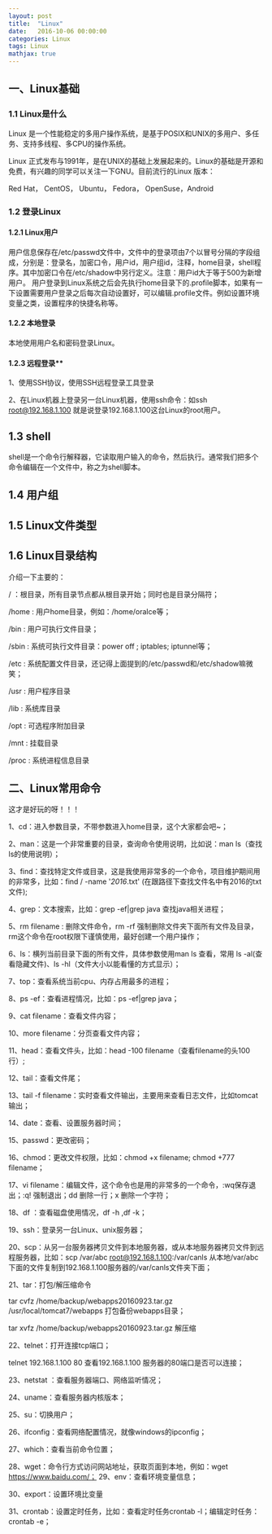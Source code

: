 ```yaml
---
layout: post
title:  "Linux"
date:   2016-10-06 00:00:00
categories: Linux
tags: Linux
mathjax: true
---
```


## 一、Linux基础

### 1.1 Linux是什么

Linux 是一个性能稳定的多用户操作系统，是基于POSIX和UNIX的多用户、多任务、支持多线程、多CPU的操作系统。




Linux 正式发布与1991年，是在UNIX的基础上发展起来的。Linux的基础是开源和免费，有兴趣的同学可以关注一下GNU。目前流行的Linux 版本：

 Red Hat， CentOS， Ubuntu， Fedora， OpenSuse，Android
 
### 1.2 登录Linux

#### 1.2.1 Linux用户

用户信息保存在/etc/passwd文件中，文件中的登录项由7个以冒号分隔的字段组成，分别是：登录名，加密口令，用户id，用户组id，注释，home目录，shell程序。其中加密口令在/etc/shadow中另行定义。注意：用户id大于等于500为新增用户。
用户登录到Linux系统之后会先执行home目录下的.profile脚本，如果有一下设置需要用户登录之后每次自动设置好，可以编辑.profile文件。例如设置环境变量之类，设置程序的快捷名称等。

#### 1.2.2 本地登录

本地使用用户名和密码登录Linux。

#### 1.2.3 远程登录**

1、使用SSH协议，使用SSH远程登录工具登录

2、在Linux机器上登录另一台Linux机器，使用ssh命令：如ssh root@192.168.1.100 就是说登录192.168.1.100这台Linux的root用户。

## 1.3 shell

shell是一个命令行解释器，它读取用户输入的命令，然后执行。通常我们把多个命令编辑在一个文件中，称之为shell脚本。

## 1.4 用户组



## 1.5 Linux文件类型


## 1.6 Linux目录结构

介绍一下主要的：

/ ：根目录，所有目录节点都从根目录开始；同时也是目录分隔符；

/home : 用户home目录，例如：/home/oralce等；

/bin : 用户可执行文件目录；

/sbin : 系统可执行文件目录：power off ; iptables; iptunnel等；

/etc :  系统配置文件目录，还记得上面提到的/etc/passwd和/etc/shadow嘛微笑；

/usr : 用户程序目录

/lib : 系统库目录

/opt : 可选程序附加目录

/mnt : 挂载目录

/proc : 系统进程信息目录

## 二、Linux常用命令

这才是好玩的呀！！！

1、cd：进入参数目录，不带参数进入home目录，这个大家都会吧~；

2、man：这是一个非常重要的目录，查询命令使用说明，比如说：man ls（查找ls的使用说明）；

3、find：查找特定文件或目录，这是我使用非常多的一个命令，项目维护期间用的非常多，比如：find / -name '*2016*.txt' (在跟路径下查找文件名中有2016的txt文件);

4、grep：文本搜索，比如：grep -ef|grep java 查找java相关进程；

5、rm filename : 删除文件命令，rm -rf 强制删除文件夹下面所有文件及目录，rm这个命令在root权限下谨慎使用，最好创建一个用户操作；

6、ls：横列当前目录下面的所有文件，具体参数使用man ls 查看，常用 ls -al(查看隐藏文件)、ls -hl（文件大小以能看懂的方式显示）；

7、top：查看系统当前cpu、内存占用最多的进程；

8、ps -ef：查看进程情况，比如：ps -ef|grep java；

9、cat filename：查看文件内容；

10、more filename：分页查看文件内容；

11、head：查看文件头，比如：head -100 filename（查看filename的头100行）;

12、tail：查看文件尾；

13、tail -f filename：实时查看文件输出，主要用来查看日志文件，比如tomcat输出；

14、date：查看、设置服务器时间；

15、passwd：更改密码；

16、chmod：更改文件权限，比如：chmod +x filename; chmod +777 filename；

17、vi filename：编辑文件，这个命令也是用的非常多的一个命令，:wq保存退出；:q! 强制退出；dd 删除一行；x 删除一个字符；

18、df ：查看磁盘使用情况，df -h ,df -k；

19、ssh：登录另一台Linux、unix服务器；

20、scp：从另一台服务器拷贝文件到本地服务器，或从本地服务器拷贝文件到远程服务器，比如：scp  /var/abc root@192.168.1.100:/var/canls 从本地/var/abc下面的文件复制到192.168.1.100服务器的/var/canls文件夹下面；

21、tar：打包/解压缩命令

tar cvfz /home/backup/webapps20160923.tar.gz  /usr/local/tomcat7/webapps 打包备份webapps目录；

tar xvfz /home/backup/webapps20160923.tar.gz 解压缩

22、telnet：打开连接tcp端口；

   telnet 192.168.1.100 80 查看192.168.1.100 服务器的80端口是否可以连接；

23、netstat ：查看服务器端口、网络监听情况；

24、uname：查看服务器内核版本；

25、su：切换用户；

26、ifconfig：查看网络配置情况，就像windows的ipconfig；

27、which：查看当前命令位置；

28、wget：命令行方式访问网站地址，获取页面到本地，例如：wget https://www.baidu.com/；
29、env：查看环境变量信息；

30、export：设置环境比变量

31、crontab：设置定时任务，比如：查看定时任务crontab -l；编辑定时任务：crontab -e；
